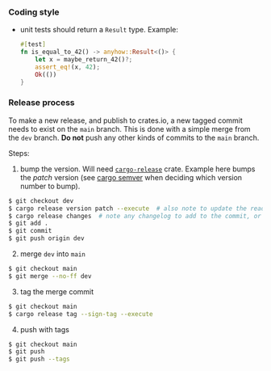 ### Coding style

- unit tests should return a `Result` type. Example:
    ```rust
    #[test]
    fn is_equal_to_42() -> anyhow::Result<()> {
        let x = maybe_return_42()?;
        assert_eq!(x, 42);
        Ok(())
    }
    ```

### Release process

To make a new release, and publish to crates.io, a new tagged commit needs to exist on the `main` branch. This is done with a simple merge from the `dev` branch. **Do not** push any other kinds of commits to the `main` branch.

Steps:
1. bump the version. Will need [`cargo-release`](https://crates.io/crates/cargo-release) crate. Example here bumps the *patch* version (see [cargo semver](https://doc.rust-lang.org/cargo/reference/semver.html) when deciding which version number to bump).
```bash
$ git checkout dev
$ cargo release version patch --execute  # also note to update the readme
$ cargo release changes  # note any changelog to add to the commit, or manually craft it
$ git add .
$ git commit
$ git push origin dev
```
2. merge `dev` into `main`
```bash
$ git checkout main
$ git merge --no-ff dev
```
3. tag the merge commit
```bash
$ git checkout main
$ cargo release tag --sign-tag --execute
```
4. push with tags
```bash
$ git checkout main
$ git push
$ git push --tags
```
